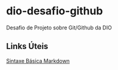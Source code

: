 # dio-desafio-github
Desafio de Projeto sobre Git/Github da DIO

## Links Úteis
[Sintaxe Básica Markdown](https://www.markdownguide.org/basic-syntax/)
